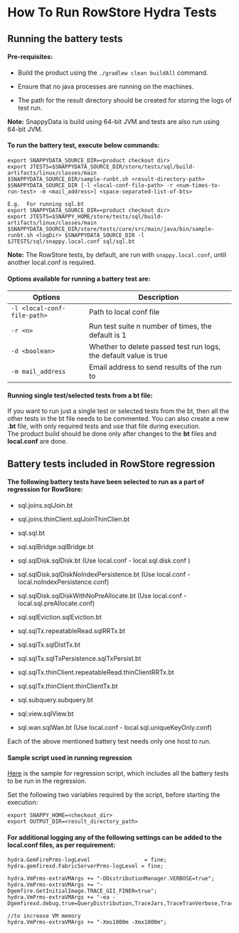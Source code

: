 # How To Run RowStore Hydra Tests

## Running the battery tests

#### Pre-requisites:

* Build the product using the `./gradlew clean buildAll` command.

* Ensure that no java processes are running on the machines.

* The path for the result directory should be created for storing the logs of test run.

**Note:** SnappyData is build using 64-bit JVM and tests are also run using 64-bit JVM.

#### To run the battery test, execute below commands:

```
export SNAPPYDATA_SOURCE_DIR=<product checkout dir>
export JTESTS=$SNAPPYDATA_SOURCE_DIR/store/tests/sql/build-artifacts/linux/classes/main
$SNAPPYDATA_SOURCE_DIR/sample-runbt.sh <result-directory-path> $SNAPPYDATA_SOURCE_DIR [-l <local-conf-file-path> -r <num-times-to-run-test> -m <mail_address>] <space-separated-list-of-bts>

E.g.  For running sql.bt
export SNAPPYDATA_SOURCE_DIR=<product checkout dir>
export JTESTS=$SNAPPY_HOME/store/tests/sql/build-artifacts/linux/classes/main
$SNAPPYDATA_SOURCE_DIR/store/tests/core/src/main/java/bin/sample-runbt.sh <logDir> $SNAPPYDATA_SOURCE_DIR -l $JTESTS/sql/snappy.local.conf sql/sql.bt
```

**Note:** The RowStore tests, by default, are run with `snappy.local.conf`, until another local.conf is required.

#### Options available for  running a battery test are:

| Options | Description |
|--------|--------|
|`-l <local-conf-file-path>`|Path to local conf file|
|`-r <n>`|Run test suite n number of times, the default is 1|
|`-d <boolean>`|Whether to delete passed test run logs, the default value is true|
|`-m mail_address`|Email address to send results of the run to|

#### Running single test/selected tests from a bt file:

If you want to run just a single test or selected tests from the bt, then all the other tests in the bt file needs to be commented. You can also create a new **.bt** file, with only required tests and use that file during execution.</br>
The product build should be done only after changes to the **bt** files and **local.conf** are done.

## Battery tests included in RowStore regression

#### The following battery tests have been selected to run as a part of regression for RowStore:

* sql.joins.sqlJoin.bt

* sql.joins.thinClient.sqlJoinThinClien.bt

* sql.sql.bt

* sql.sqlBridge.sqlBridge.bt

* sql.sqlDisk.sqlDisk.bt (Use local.conf - local.sql.disk.conf )

* sql.sqlDisk.sqlDiskNoIndexPersistence.bt (Use local.conf - local.noIndexPersistence.conf)

* sql.sqlDisk.sqlDiskWithNoPreAllocate.bt (Use local.conf - local.sql.preAllocate.conf)

* sql.sqlEviction.sqlEviction.bt

* sql.sqlTx.repeatableRead.sqlRRTx.bt

* sql.sqlTx.sqlDistTx.bt

* sql.sqlTx.sqlTxPersistence.sqlTxPersist.bt

* sql.sqlTx.thinClient.repeatableRead.thinClientRRTx.bt

* sql.sqlTx.thinClient.thinClientTx.bt

* sql.subquery.subquery.bt

* sql.view.sqlView.bt

* sql.wan.sqlWan.bt (Use local.conf - local.sql.uniqueKeyOnly.conf)

Each of the above mentioned battery test needs only one host to run.

#### Sample script used in running regression

[Here](../../test/java/io/snappydata/hydra/rowStoreRegressionScript.sh) is the sample for regression script, which includes all the battery tests to be run in the regression. 

Set the following two variables required by the script, before starting the execution:

```
export SNAPPY_HOME=<checkout_dir>
export OUTPUT_DIR=<result_directory_path>
```

#### For additional logging any of the following settings can be added to the **local.conf** files, as per requirement:

```
hydra.GemFirePrms-logLevel                 = fine;
hydra.gemfirexd.FabricServerPrms-logLevel = fine;

hydra.VmPrms-extraVMArgs += "-DDistributionManager.VERBOSE=true";
hydra.VmPrms-extraVMArgs += "-Dgemfire.GetInitialImage.TRACE_GII_FINER=true";
hydra.VmPrms-extraVMArgs += "-ea -Dgemfirexd.debug.true=QueryDistribution,TraceJars,TraceTranVerbose,TraceIndex,TraceFabricServiceBoot,TraceExecution,TraceActivation,TraceTran";

//to increase VM memory
hydra.VmPrms-extraVMArgs += "-Xms1000m -Xmx1000m";
```
